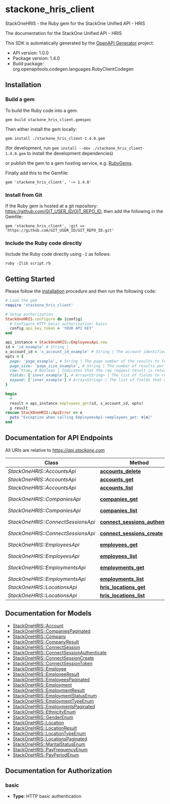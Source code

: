 # stackone_hris_client

StackOneHRIS - the Ruby gem for the StackOne Unified API - HRIS

The documentation for the StackOne Unified API - HRIS

This SDK is automatically generated by the [OpenAPI Generator](https://openapi-generator.tech) project:

- API version: 1.0.0
- Package version: 1.4.0
- Build package: org.openapitools.codegen.languages.RubyClientCodegen

## Installation

### Build a gem

To build the Ruby code into a gem:

```shell
gem build stackone_hris_client.gemspec
```

Then either install the gem locally:

```shell
gem install ./stackone_hris_client-1.4.0.gem
```

(for development, run `gem install --dev ./stackone_hris_client-1.4.0.gem` to install the development dependencies)

or publish the gem to a gem hosting service, e.g. [RubyGems](https://rubygems.org/).

Finally add this to the Gemfile:

    gem 'stackone_hris_client', '~> 1.4.0'

### Install from Git

If the Ruby gem is hosted at a git repository: https://github.com/GIT_USER_ID/GIT_REPO_ID, then add the following in the Gemfile:

    gem 'stackone_hris_client', :git => 'https://github.com/GIT_USER_ID/GIT_REPO_ID.git'

### Include the Ruby code directly

Include the Ruby code directly using `-I` as follows:

```shell
ruby -Ilib script.rb
```

## Getting Started

Please follow the [installation](#installation) procedure and then run the following code:

```ruby
# Load the gem
require 'stackone_hris_client'

# Setup authorization
StackOneHRIS.configure do |config|
  # Configure HTTP basic authorization: basic
  config.api_key_token = 'YOUR API KEY'
end

api_instance = StackOneHRIS::EmployeesApi.new
id = 'id_example' # String | 
x_account_id = 'x_account_id_example' # String | The account identifier
opts = {
  page: 'page_example', # String | The page number of the results to fetch
  page_size: 'page_size_example', # String | The number of results per page
  raw: true, # Boolean | Indicates that the raw request result is returned
  fields: ['inner_example'], # Array<String> | The list of fields to return in the response (if empty, all fields are returned)
  expand: ['inner_example'] # Array<String> | The list of fields that will be expanded in the response
}

begin
  #
  result = api_instance.employees_get(id, x_account_id, opts)
  p result
rescue StackOneHRIS::ApiError => e
  puts "Exception when calling EmployeesApi->employees_get: #{e}"
end

```

## Documentation for API Endpoints

All URIs are relative to *https://api.stackone.com*

Class | Method | HTTP request | Description
------------ | ------------- | ------------- | -------------
*StackOneHRIS::AccountsApi* | [**accounts_delete**](docs/AccountsApi.md#accounts_delete) | **DELETE** /accounts/{id} | 
*StackOneHRIS::AccountsApi* | [**accounts_get**](docs/AccountsApi.md#accounts_get) | **GET** /accounts/{id} | 
*StackOneHRIS::AccountsApi* | [**accounts_list**](docs/AccountsApi.md#accounts_list) | **GET** /accounts | 
*StackOneHRIS::CompaniesApi* | [**companies_get**](docs/CompaniesApi.md#companies_get) | **GET** /unified/hris/companies/{id} | 
*StackOneHRIS::CompaniesApi* | [**companies_list**](docs/CompaniesApi.md#companies_list) | **GET** /unified/hris/companies | 
*StackOneHRIS::ConnectSessionsApi* | [**connect_sessions_authenticate**](docs/ConnectSessionsApi.md#connect_sessions_authenticate) | **POST** /connect_sessions/authenticate | 
*StackOneHRIS::ConnectSessionsApi* | [**connect_sessions_create**](docs/ConnectSessionsApi.md#connect_sessions_create) | **POST** /connect_sessions | 
*StackOneHRIS::EmployeesApi* | [**employees_get**](docs/EmployeesApi.md#employees_get) | **GET** /unified/hris/employees/{id} | 
*StackOneHRIS::EmployeesApi* | [**employees_list**](docs/EmployeesApi.md#employees_list) | **GET** /unified/hris/employees | 
*StackOneHRIS::EmploymentsApi* | [**employments_get**](docs/EmploymentsApi.md#employments_get) | **GET** /unified/hris/employments/{id} | 
*StackOneHRIS::EmploymentsApi* | [**employments_list**](docs/EmploymentsApi.md#employments_list) | **GET** /unified/hris/employments | 
*StackOneHRIS::LocationsApi* | [**hris_locations_get**](docs/LocationsApi.md#hris_locations_get) | **GET** /unified/hris/locations/{id} | 
*StackOneHRIS::LocationsApi* | [**hris_locations_list**](docs/LocationsApi.md#hris_locations_list) | **GET** /unified/hris/locations | 


## Documentation for Models

 - [StackOneHRIS::Account](docs/Account.md)
 - [StackOneHRIS::CompaniesPaginated](docs/CompaniesPaginated.md)
 - [StackOneHRIS::Company](docs/Company.md)
 - [StackOneHRIS::CompanyResult](docs/CompanyResult.md)
 - [StackOneHRIS::ConnectSession](docs/ConnectSession.md)
 - [StackOneHRIS::ConnectSessionAuthenticate](docs/ConnectSessionAuthenticate.md)
 - [StackOneHRIS::ConnectSessionCreate](docs/ConnectSessionCreate.md)
 - [StackOneHRIS::ConnectSessionToken](docs/ConnectSessionToken.md)
 - [StackOneHRIS::Employee](docs/Employee.md)
 - [StackOneHRIS::EmployeeResult](docs/EmployeeResult.md)
 - [StackOneHRIS::EmployeesPaginated](docs/EmployeesPaginated.md)
 - [StackOneHRIS::Employment](docs/Employment.md)
 - [StackOneHRIS::EmploymentResult](docs/EmploymentResult.md)
 - [StackOneHRIS::EmploymentStatusEnum](docs/EmploymentStatusEnum.md)
 - [StackOneHRIS::EmploymentTypeEnum](docs/EmploymentTypeEnum.md)
 - [StackOneHRIS::EmploymentsPaginated](docs/EmploymentsPaginated.md)
 - [StackOneHRIS::EthnicityEnum](docs/EthnicityEnum.md)
 - [StackOneHRIS::GenderEnum](docs/GenderEnum.md)
 - [StackOneHRIS::Location](docs/Location.md)
 - [StackOneHRIS::LocationResult](docs/LocationResult.md)
 - [StackOneHRIS::LocationTypeEnum](docs/LocationTypeEnum.md)
 - [StackOneHRIS::LocationsPaginated](docs/LocationsPaginated.md)
 - [StackOneHRIS::MaritalStatusEnum](docs/MaritalStatusEnum.md)
 - [StackOneHRIS::PayFrequencyEnum](docs/PayFrequencyEnum.md)
 - [StackOneHRIS::PayPeriodEnum](docs/PayPeriodEnum.md)


## Documentation for Authorization


### basic

- **Type**: HTTP basic authentication

